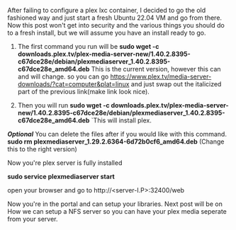 After failing to configure a plex lxc container, I decided to go the old fashioned way and just start a fresh Ubuntu 22.04 VM and go from there. Now this post won't get into security and the various things you should do to a fresh install, but we will assume you have an install ready to go. 

1. The first command you run will be **sudo wget -c downloads.plex.tv/plex-media-server-new/1.40.2.8395-c67dce28e/debian/plexmediaserver_1.40.2.8395-c67dce28e_amd64.deb**
This is the current version, however this can and will change. so you can go https://www.plex.tv/media-server-downloads/?cat=computer&plat=linux and just swap out the italicized part of the previous link(make link look nice).

2. Then you will run **sudo wget -c downloads.plex.tv/plex-media-server-new/1.40.2.8395-c67dce28e/debian/plexmediaserver_1.40.2.8395-c67dce28e_amd64.deb** 
`This will install plex. 

***Optional*** 
You can delete the files after if you would like with this command.
**sudo rm plexmediaserver_1.29.2.6364-6d72b0cf6_amd64.deb** (Change this to the right version)

Now you're plex server is fully installed 

**sudo service plexmediaserver start**

open your browser and go to http://<server-I.P>:32400/web

Now you're in the portal and can setup your libraries. Next post will be on How we can setup a NFS server so you can have your plex media seperate from your server. 


